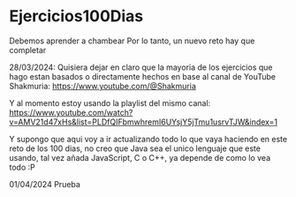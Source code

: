 # Ejercicios100Dias
Debemos aprender a chambear
Por lo tanto, un nuevo reto hay que completar

28/03/2024: 
Quisiera dejar en claro que la mayoria de los ejercicios que hago estan basados o directamente hechos en base al canal de YouTube Shakmuria:
https://www.youtube.com/@Shakmuria

Y al momento estoy usando la playlist del mismo canal:
https://www.youtube.com/watch?v=AMV21d47xHs&list=PLDfQIFbmwhremI6UYsjY5jTmu1usrvTJW&index=1

Y supongo que aqui voy a ir actualizando todo lo que vaya haciendo en este reto de los 100 dias, no creo que Java sea el unico lenguaje que este usando, tal vez añada JavaScript, C o C++, ya depende de como lo vea todo :P

01/04/2024
Prueba 
